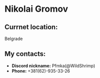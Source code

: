 # Nikolai Gromov
## Currnet location:
Belgrade
## My contacts:
* **Discord nickname:** Pfmka(@WildShrimp)
* **Phone:** +381(62)-935-33-26

